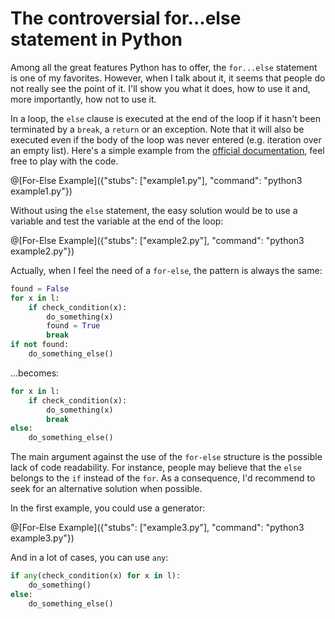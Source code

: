 # The controversial for...else statement in Python

Among all the great features Python has to offer, the `for...else` statement is one of my favorites. However, when I talk about it, it seems that people do not really see the point of it. I'll show you what it does, how to use it and, more importantly, how not to use it.

In a loop, the `else` clause is executed at the end of the loop if it hasn't been terminated by a `break`, a `return` or an exception. Note that it will also be executed even if the body of the loop was never entered (e.g. iteration over an empty list). Here's a simple example from the [official documentation](https://docs.python.org/3.6/tutorial/controlflow.html#break-and-continue-statements-and-else-clauses-on-loops), feel free to play with the code.

@[For-Else Example]({"stubs": ["example1.py"], "command": "python3 example1.py"})

Without using the `else` statement, the easy solution would be to use a variable and test the variable at the end of the loop:

@[For-Else Example]({"stubs": ["example2.py"], "command": "python3 example2.py"})

Actually, when I feel the need of a `for-else`, the pattern is always the same:

```Python
found = False
for x in l:
    if check_condition(x):
        do_something(x)
        found = True
        break
if not found:
    do_something_else()
```

...becomes:

```Python
for x in l:
    if check_condition(x):
        do_something(x)
        break
else:
    do_something_else()
```

The main argument against the use of the `for-else` structure is the possible lack of code readability. For instance, people may believe that the `else` belongs to the `if` instead of the `for`. As a consequence, I'd recommend to seek for an alternative solution when possible.

In the first example, you could use a generator:

@[For-Else Example]({"stubs": ["example3.py"], "command": "python3 example3.py"})

And in a lot of cases, you can use `any`:

```Python
if any(check_condition(x) for x in l):
    do_something()
else:
    do_something_else()
```
